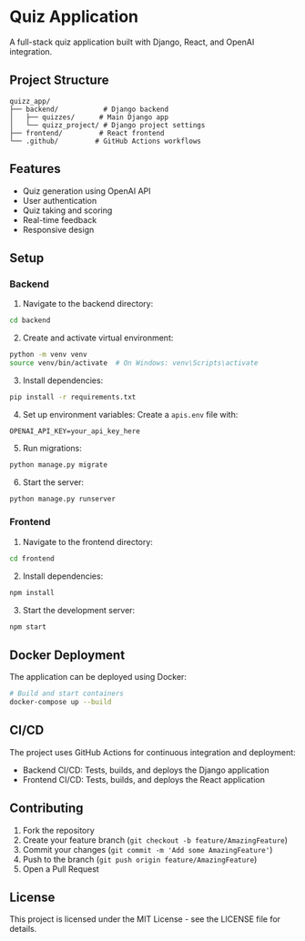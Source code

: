 # Quiz Application

A full-stack quiz application built with Django, React, and OpenAI integration.

## Project Structure

```
quizz_app/
├── backend/           # Django backend
│   ├── quizzes/      # Main Django app
│   └── quizz_project/ # Django project settings
├── frontend/         # React frontend
└── .github/         # GitHub Actions workflows
```

## Features

- Quiz generation using OpenAI API
- User authentication
- Quiz taking and scoring
- Real-time feedback
- Responsive design

## Setup

### Backend

1. Navigate to the backend directory:
```bash
cd backend
```

2. Create and activate virtual environment:
```bash
python -m venv venv
source venv/bin/activate  # On Windows: venv\Scripts\activate
```

3. Install dependencies:
```bash
pip install -r requirements.txt
```

4. Set up environment variables:
Create a `apis.env` file with:
```
OPENAI_API_KEY=your_api_key_here
```

5. Run migrations:
```bash
python manage.py migrate
```

6. Start the server:
```bash
python manage.py runserver
```

### Frontend

1. Navigate to the frontend directory:
```bash
cd frontend
```

2. Install dependencies:
```bash
npm install
```

3. Start the development server:
```bash
npm start
```

## Docker Deployment

The application can be deployed using Docker:

```bash
# Build and start containers
docker-compose up --build
```

## CI/CD

The project uses GitHub Actions for continuous integration and deployment:

- Backend CI/CD: Tests, builds, and deploys the Django application
- Frontend CI/CD: Tests, builds, and deploys the React application

## Contributing

1. Fork the repository
2. Create your feature branch (`git checkout -b feature/AmazingFeature`)
3. Commit your changes (`git commit -m 'Add some AmazingFeature'`)
4. Push to the branch (`git push origin feature/AmazingFeature`)
5. Open a Pull Request

## License

This project is licensed under the MIT License - see the LICENSE file for details. 